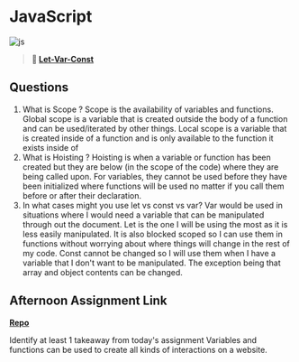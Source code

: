 # JavaScript

![js](https://bcw.blob.core.windows.net/public/img/courses/js.gif)

> **📖 [Let-Var-Const](https://codeworksacademy.com/fs-student-guide/resources/wk2/01-Let-Var-Const)**

## Questions

1. What is Scope ?
  Scope is the availability of variables and functions.  Global scope is a variable that is created outside the body of a function and can be used/iterated by other things.  Local scope is a variable that is created inside of a function and is only available to the function it exists inside of
2. What is Hoisting ?
  Hoisting is when a variable or function has been created but they are below (in the scope of the code) where they are being called upon. For variables, they cannot be used before they have been initialized where functions will be used no matter if you call them before or after their declaration.
3. In what cases might you use let vs const vs var?
  Var would be used in situations where I would need a variable that can be manipulated through out the document.
  Let is the one I will be using the most as it is less easily manipulated.  It is also blocked scoped so I can use them in functions without worrying about where things will change in the rest of my code.
  Const cannot be changed so I will use them when I have a variable that I don't want to be manipulated.  The exception being that array and object contents can be changed.
## Afternoon Assignment Link

**[Repo](https://github.com/EricMGustafson/<ASSIGNMENT_REPO>)**

Identify at least 1 takeaway from today's assignment
Variables and functions can be used to create all kinds of interactions on a website.
